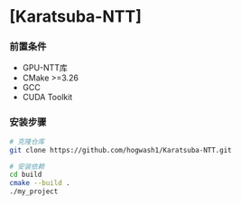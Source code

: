 # [Karatsuba-NTT] 


### 前置条件
- GPU-NTT库
- CMake >=3.26
- GCC
- CUDA Toolkit

### 安装步骤
```bash
# 克隆仓库
git clone https://github.com/hogwash1/Karatsuba-NTT.git

# 安装依赖
cd build
cmake --build .
./my_project
